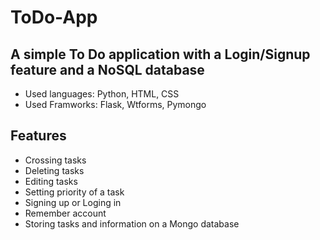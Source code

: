 # ToDo-App

## A simple To Do application with a Login/Signup feature and a NoSQL database

- Used languages: Python, HTML, CSS
- Used Framworks: Flask, Wtforms, Pymongo

## Features

- Crossing tasks
- Deleting tasks
- Editing tasks
- Setting priority of a task
- Signing up or Loging in 
- Remember account
- Storing tasks and information on a Mongo database
